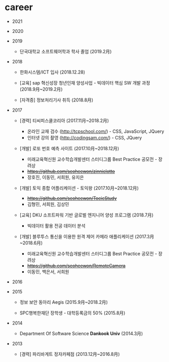 # career

+ 2021

+ 2020

+ 2019

   + 단국대학교 소프트웨어학과 학사 졸업 (2019.2月)  
   
   
+ 2018

   + 한화시스템/ICT 입사 (2018.12.28)   
   
   + [교육] sap 혁신성장 청년인재 양성사업 - 빅데이터 핵심 SW 개발 과정 (2018.9月~2019.2月)   
   
   + [자격증] 정보처리기사 취득 (2018.8月)  
   
   
+ 2017

   + [경력] 티씨피스쿨코리아 (2017.11月~2018.2月)  
      + 온라인 교재 검수 (http://tcpschool.com/) - CSS, JavaScript, JQuery 
      + 인터넷 강의 촬영 (http://codingsam.com/) - CSS, JQuery 
  
   + [개발] 로또 번호 예측 사이트 (2017.10月~2018.12月)  
      + 미래교육혁신원 교수학습개발센터 스터디그룹 Best Practice 공모전 - 장려상 
      + ~~https://github.com/seoheewon/zinnielotto~~
      + 장호진, 이동민, 서희원, 유지은
  
   + [개발] 토익 종합 어플리케이션 - 토익왕 (2017.10月~2018.12月)
      + ~~https://github.com/seoheewon/ToeicStudy~~
      + 김형민, 서희원, 김상민
 
   + [교육] DKU 소프트파워 기반 글로벌 엔지니어 양성 프로그램 (2018.7月)
      + 빅데이터 활용 전공 데이터 분석
 
   + [개발] 블루투스 통신을 이용한 원격 제어 카메라 애플리케이션 (2017.3月~2018.6月)
      + 미래교육혁신원 교수학습개발센터 스터디그룹 Best Practice 공모전 - 장려상 
      + ~~https://github.com/seoheewon/RemoteCamera~~
      + 이동민, 백은서, 서희원


+ 2016


+ 2015

   + 정보 보안 동아리 Aegis (2015.9月~2018.2月)
   
   + SPC행복한재단 장학생 - 대학등록금의 50% (2015.8月)


+ 2014

   + Department Of Software Science **Dankook Univ** (2014.3月)
   
   
+ 2013
 
   + [경력] 파리바게트 정자카페점 (2013.12月~2016.8月)

